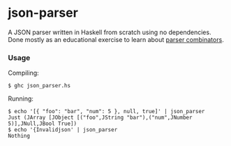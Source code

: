# json-parser
A JSON parser written in Haskell from scratch using no dependencies. Done mostly as an educational exercise to learn about [parser combinators](https://en.wikipedia.org/wiki/Parser_combinator).

### Usage

Compiling:
```shell
$ ghc json_parser.hs
```

Running:
```shell
$ echo '[{ "foo": "bar", "num": 5 }, null, true]' | json_parser
Just (JArray [JObject [("foo",JString "bar"),("num",JNumber 5)],JNull,JBool True])
$ echo '{Invalidjson' | json_parser
Nothing
```
